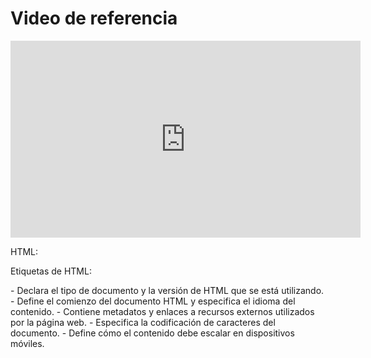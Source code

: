 # Video de referencia

<iframe width="560" height="315" src="https://www.youtube.com/embed/oWmOqxIanjk?si=5-d7lzG1Y7dDdOUq" title="YouTube video player" frameborder="0" allow="accelerometer; autoplay; clipboard-write; encrypted-media; gyroscope; picture-in-picture; web-share" allowfullscreen></iframe>


HTML:

Etiquetas de HTML:
<!DOCTYPE html> - Declara el tipo de documento y la versión de HTML que se está utilizando.
<html lang="es"> - Define el comienzo del documento HTML y especifica el idioma del contenido.
<head> - Contiene metadatos y enlaces a recursos externos utilizados por la página web.
<meta charset="UTF-8"> - Especifica la codificación de caracteres del documento.
<meta name="viewport" content="width=device-width, initial-scale=1.0"> - Define cómo el contenido debe escalar en dispositivos móviles.
<title> - Define el título de la página web que se mostrará en la pestaña del navegador.
<link> - Enlaza una hoja de estilo externa al documento HTML.
<script> - Enlaza un script JavaScript externo al documento HTML.
<body> - Contiene todo el contenido visible de la página web.
<header> - Define el encabezado de la página web.
<nav> - Define una sección de navegación.
<div class="container"> - Define un contenedor para el contenido de la barra de navegación.
<img> - Inserta una imagen.
<div class="menu"> - Define una sección de menú dentro de la barra de navegación.
<ul> - Define una lista sin ordenar.
<li> - Define un elemento de lista.
<a> - Define un enlace.
<form> - Define un formulario para entrada de usuario.
<div class="search-icon"> - Define un icono de búsqueda.
<input> - Define un campo de entrada.
<button> - Define un botón.
<div class="menu-btn"> - Define un botón de menú.
<div class="body"> - Define una sección del cuerpo de la página web.
<div> - Define un contenedor genérico.
<h4> - Define un encabezado de nivel 4.
<h1> - Define un encabezado de nivel 1.
<div class="rating"> - Define una sección de calificación.
<i> - Define un icono.
<p> - Define un párrafo de texto.
<a> - Define un enlace.
<img> - Inserta una imagen.
<footer class="footer"> - Define el pie de página de la página web.
<div class="social"> - Define una sección de redes sociales.
<a> - Define un enlace.
<i> - Define un icono.
<div class="watch"> - Define una sección de reloj.
<div class="play-icon"> - Define un icono de reproducción.
<i> - Define un icono.


CSS:

Funciones:

rgba() - Define un color utilizando valores de rojo, verde, azul y un valor alfa para la transparencia.
Ejemplo: background: rgba(255, 255, 255, 0.3); establece un color de fondo blanco con una opacidad del 30%.

Clases y Selectores:
.container - Selecciona elementos con la clase "container".
.menu - Selecciona elementos con la clase "menu".
.search-icon - Selecciona elementos con la clase "search-icon".
.logo - Selecciona elementos con la clase "logo".
.nav-btn - Selecciona elementos con la clase "nav-btn".
.footer - Selecciona elementos con la clase "footer".
.play-icon - Selecciona elementos con la clase "play-icon".
header::before - Selecciona el pseudo-elemento ::before del elemento <header>.
header::after - Selecciona el pseudo-elemento ::after del elemento <header>.
.body - Selecciona elementos con la clase "body".

Propiedades CSS:
margin - Establece los márgenes externos de un elemento.
padding - Establece el espacio entre el borde de un elemento y su contenido.
font-family - Define la familia de fuentes utilizada para el texto.
background - Define el color de fondo de un elemento.
color - Define el color del texto.
z-index - Define el orden de apilamiento de un elemento en relación con otros elementos.
position - Especifica el método de posicionamiento utilizado para un elemento.
display - Especifica el comportamiento de visualización de un elemento.
align-items - Alinea los elementos flexibles dentro de un contenedor flex en el eje transversal.
grid-template-columns - Especifica las columnas de un grid.
justify-content - Alinea los elementos flexibles dentro de un contenedor flex a lo largo del eje principal.
list-style-type - Especifica el tipo de viñeta o numeración de una lista.
text-decoration - Especifica la decoración del texto.
text-transform - Especifica cómo se debe transformar el texto.
border-radius - Define el radio de las esquinas de un borde.
transition - Especifica cómo se deben animar los cambios en las propiedades CSS.
width - Establece el ancho de un elemento.
height - Establece la altura de un elemento.
border - Define un borde alrededor de un elemento.
outline - Establece una línea alrededor de un elemento.
cursor - Especifica el tipo de cursor que se mostrará cuando se pase el ratón sobre un elemento.
font-size - Establece el tamaño de fuente del texto.
letter-spacing - Establece el espaciado entre caracteres.
line-height - Establece la altura de línea para el texto.
overflow - Especifica cómo manejar el contenido que desborda el elemento.
transform - Aplica una transformación a un elemento.
filter - Aplica efectos visuales a un elemento.
box-shadow - Agrega una sombra alrededor de un elemento.
nth-child() - Selecciona el enésimo hijo de su elemento padre.
max-width - Establece el ancho máximo de un elemento.
margin-right - Establece el margen derecho de un elemento.
text-align - Establece la alineación del texto dentro de un elemento.
box-sizing - Define cómo se deben calcular el ancho y alto de un elemento.


JavaScript:

Funciones:

document.querySelector() - Una función que selecciona el primer elemento que coincida con un selector CSS especificado en el documento.
Ejemplo: const menu = document.querySelector(".menu") selecciona el primer elemento con la clase "menu" y lo guarda en la variable menu.

addEventListener() - Un método que agrega un evento a un elemento HTML y especifica una función que se ejecutará cuando ocurra el evento.
Ejemplo:
menuBtn.addEventListener("click", () => {
    menu.classList.toggle('nav-toggle');
});
Agrega un evento de clic al elemento con la clase "menu-btn". Cuando se hace clic en ese elemento, la función de flecha se ejecutará. Esta función toggle (alternar) la clase 'nav-toggle' en el elemento con la clase "menu".

Clases:
.menu - Clase CSS utilizada para seleccionar elementos HTML que representan el menú.
.menu-btn - Clase CSS utilizada para seleccionar elementos HTML que representan el botón del menú.

Métodos:
classList.toggle() - Un método que alterna (agrega o quita) una clase en un elemento HTML.
Ejemplo: menu.classList.toggle('nav-toggle'); alterna la presencia de la clase 'nav-toggle' en el elemento guardado en la variable menu. Si la clase está presente, la quita; si no está presente, la agrega. Esto se activa cada vez que se hace clic en el botón del menú.




